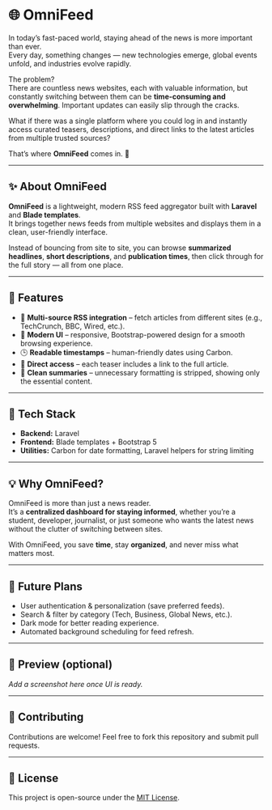 # 🌐 OmniFeed

In today’s fast-paced world, staying ahead of the news is more important than ever.  
Every day, something changes — new technologies emerge, global events unfold, and industries evolve rapidly.  

The problem?  
There are countless news websites, each with valuable information, but constantly switching between them can be **time-consuming and overwhelming**. Important updates can easily slip through the cracks.  

What if there was a single platform where you could log in and instantly access curated teasers, descriptions, and direct links to the latest articles from multiple trusted sources?  

That’s where **OmniFeed** comes in. 🚀  

---

## ✨ About OmniFeed
**OmniFeed** is a lightweight, modern RSS feed aggregator built with **Laravel** and **Blade templates**.  
It brings together news feeds from multiple websites and displays them in a clean, user-friendly interface.  

Instead of bouncing from site to site, you can browse **summarized headlines**, **short descriptions**, and **publication times**, then click through for the full story — all from one place.  

---

## 📰 Features
- 📡 **Multi-source RSS integration** – fetch articles from different sites (e.g., TechCrunch, BBC, Wired, etc.).  
- 🎨 **Modern UI** – responsive, Bootstrap-powered design for a smooth browsing experience.  
- 🕒 **Readable timestamps** – human-friendly dates using Carbon.  
- 🔗 **Direct access** – each teaser includes a link to the full article.  
- 🧹 **Clean summaries** – unnecessary formatting is stripped, showing only the essential content.  

---

## 🚀 Tech Stack
- **Backend:** Laravel  
- **Frontend:** Blade templates + Bootstrap 5  
- **Utilities:** Carbon for date formatting, Laravel helpers for string limiting  

---

## 💡 Why OmniFeed?
OmniFeed is more than just a news reader.  
It’s a **centralized dashboard for staying informed**, whether you’re a student, developer, journalist, or just someone who wants the latest news without the clutter of switching between sites.  

With OmniFeed, you save **time**, stay **organized**, and never miss what matters most.  

---

## 🔮 Future Plans
- User authentication & personalization (save preferred feeds).  
- Search & filter by category (Tech, Business, Global News, etc.).  
- Dark mode for better reading experience.  
- Automated background scheduling for feed refresh.  

---

## 📸 Preview (optional)
_Add a screenshot here once UI is ready._  

---

## 🤝 Contributing
Contributions are welcome! Feel free to fork this repository and submit pull requests.  

---

## 📜 License
This project is open-source under the [MIT License](LICENSE).  
